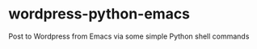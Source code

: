 wordpress-python-emacs
======================

Post to Wordpress from Emacs via some simple Python shell commands
